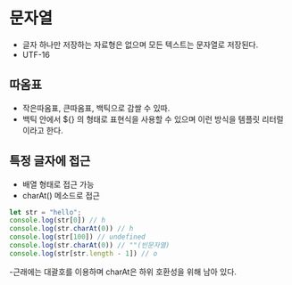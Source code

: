 # 문자열
- 글자 하나만 저장하는 자료형은 없으며 모든 텍스트는 문자열로 저장된다.
- UTF-16

## 따옴표
- 작은따옴표, 큰따옴표, 백틱으로 감쌀 수 있따.
- 백틱 안에서 ${} 의 형태로 표현식을 사용할 수 있으며 이런 방식을 템플릿 리터럴이라고 한다.
## 특정 글자에 접근
- 배열 형태로 접근 가능
- charAt() 메소드로 접근
```javascript
let str = "hello";
console.log(str[0]) // h
console.log(str.charAt(0)) // h
console.log(str[100]) // undefined
console.log(str.charAt(0)) // ""(빈문자열)
console.log(str[str.length - 1]) // o
```
-근래에는 대괄호를 이용하며 charAt은 하위 호환성을 위해 남아 있다.
